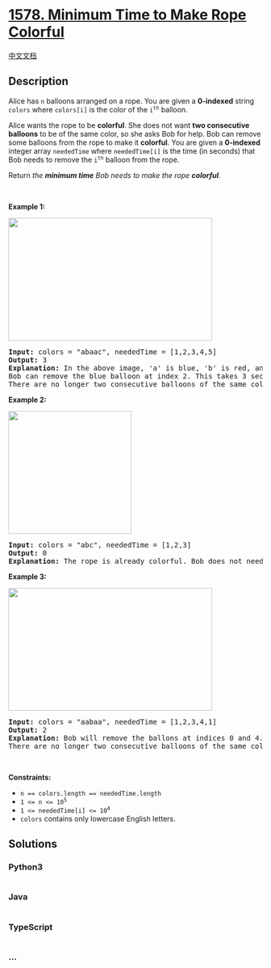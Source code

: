 # [1578. Minimum Time to Make Rope Colorful](https://leetcode.com/problems/minimum-time-to-make-rope-colorful)

[中文文档](/solution/1500-1599/1578.Minimum%20Time%20to%20Make%20Rope%20Colorful/README.md)

## Description

<p>Alice has <code>n</code> balloons arranged on a rope. You are given a <strong>0-indexed</strong> string <code>colors</code> where <code>colors[i]</code> is the color of the <code>i<sup>th</sup></code> balloon.</p>

<p>Alice wants the rope to be <strong>colorful</strong>. She does not want <strong>two consecutive balloons</strong> to be of the same color, so she asks Bob for help. Bob can remove some balloons from the rope to make it <strong>colorful</strong>. You are given a <strong>0-indexed</strong> integer array <code>neededTime</code> where <code>neededTime[i]</code> is the time (in seconds) that Bob needs to remove the <code>i<sup>th</sup></code> balloon from the rope.</p>

<p>Return <em>the <strong>minimum time</strong> Bob needs to make the rope <strong>colorful</strong></em>.</p>

<p>&nbsp;</p>
<p><strong class="example">Example 1:</strong></p>
<img alt="" src="https://fastly.jsdelivr.net/gh/doocs/leetcode@main/solution/1500-1599/1578.Minimum%20Time%20to%20Make%20Rope%20Colorful/images/ballon1.jpg" style="width: 404px; height: 243px;" />
<pre>
<strong>Input:</strong> colors = &quot;abaac&quot;, neededTime = [1,2,3,4,5]
<strong>Output:</strong> 3
<strong>Explanation:</strong> In the above image, &#39;a&#39; is blue, &#39;b&#39; is red, and &#39;c&#39; is green.
Bob can remove the blue balloon at index 2. This takes 3 seconds.
There are no longer two consecutive balloons of the same color. Total time = 3.</pre>

<p><strong class="example">Example 2:</strong></p>
<img alt="" src="https://fastly.jsdelivr.net/gh/doocs/leetcode@main/solution/1500-1599/1578.Minimum%20Time%20to%20Make%20Rope%20Colorful/images/balloon2.jpg" style="width: 244px; height: 243px;" />
<pre>
<strong>Input:</strong> colors = &quot;abc&quot;, neededTime = [1,2,3]
<strong>Output:</strong> 0
<strong>Explanation:</strong> The rope is already colorful. Bob does not need to remove any balloons from the rope.
</pre>

<p><strong class="example">Example 3:</strong></p>
<img alt="" src="https://fastly.jsdelivr.net/gh/doocs/leetcode@main/solution/1500-1599/1578.Minimum%20Time%20to%20Make%20Rope%20Colorful/images/balloon3.jpg" style="width: 404px; height: 243px;" />
<pre>
<strong>Input:</strong> colors = &quot;aabaa&quot;, neededTime = [1,2,3,4,1]
<strong>Output:</strong> 2
<strong>Explanation:</strong> Bob will remove the ballons at indices 0 and 4. Each ballon takes 1 second to remove.
There are no longer two consecutive balloons of the same color. Total time = 1 + 1 = 2.
</pre>

<p>&nbsp;</p>
<p><strong>Constraints:</strong></p>

<ul>
	<li><code>n == colors.length == neededTime.length</code></li>
	<li><code>1 &lt;= n &lt;= 10<sup>5</sup></code></li>
	<li><code>1 &lt;= neededTime[i] &lt;= 10<sup>4</sup></code></li>
	<li><code>colors</code> contains only lowercase English letters.</li>
</ul>

## Solutions

<!-- tabs:start -->

### **Python3**

```python

```

### **Java**

```java

```

### **TypeScript**

```ts

```

### **...**

```

```

<!-- tabs:end -->
